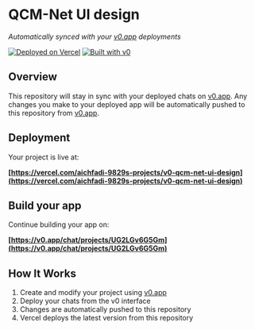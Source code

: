 # QCM-Net UI design

*Automatically synced with your [v0.app](https://v0.app) deployments*

[![Deployed on Vercel](https://img.shields.io/badge/Deployed%20on-Vercel-black?style=for-the-badge&logo=vercel)](https://vercel.com/aichfadi-9829s-projects/v0-qcm-net-ui-design)
[![Built with v0](https://img.shields.io/badge/Built%20with-v0.app-black?style=for-the-badge)](https://v0.app/chat/projects/UG2LGv6G5Gm)

## Overview

This repository will stay in sync with your deployed chats on [v0.app](https://v0.app).
Any changes you make to your deployed app will be automatically pushed to this repository from [v0.app](https://v0.app).

## Deployment

Your project is live at:

**[https://vercel.com/aichfadi-9829s-projects/v0-qcm-net-ui-design](https://vercel.com/aichfadi-9829s-projects/v0-qcm-net-ui-design)**

## Build your app

Continue building your app on:

**[https://v0.app/chat/projects/UG2LGv6G5Gm](https://v0.app/chat/projects/UG2LGv6G5Gm)**

## How It Works

1. Create and modify your project using [v0.app](https://v0.app)
2. Deploy your chats from the v0 interface
3. Changes are automatically pushed to this repository
4. Vercel deploys the latest version from this repository